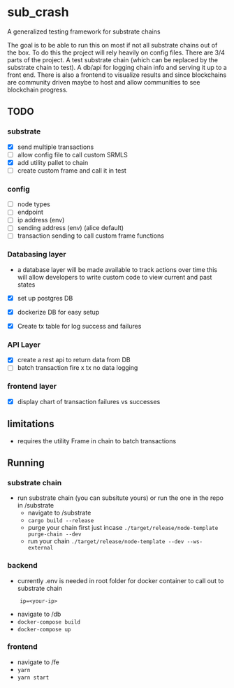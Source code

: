 # sub_crash
A generalized testing framework for substrate chains

The goal is to be able to run this on most if not all substrate chains out of the box. To do this the project will rely heavily on config files. 
There are 3/4 parts of the project. A test substrate chain (which can be replaced by the substrate chain to test). A db/api for logging chain info and serving it up to a front end. 
There is also a frontend to visualize results and since blockchains are community driven maybe to host and allow communities to see blockchain progress.



## TODO

### substrate
- [x]  send multiple transactions 
- [ ]  allow config file to call custom SRMLS 
- [x]  add utility pallet to chain
- [ ]  create custom frame and call it in test 

### config
- [ ] node types
- [ ] endpoint
- [ ] ip address (env)
- [ ] sending address (env) (alice default)
- [ ] transaction sending to call custom frame functions

### Databasing layer
 * a database layer will be made available to track actions over time this will allow developers to write custom code to view current and past states 

 - [x] set up postgres DB
 - [x] dockerize DB for easy setup
 - [x] Create tx table for log success and failures 

 
 ### API Layer 
- [x] create a rest api to return data from DB
- [ ] batch transaction fire x tx no data logging

### frontend layer 
- [x] display chart of transaction failures vs successes


## limitations 
* requires the utility Frame in chain to batch transactions

## Running 

### substrate chain
* run substrate chain (you can subsitute yours) or run the one in the repo in /substrate
    * navigate to /substrate
    * ``` cargo build --release ```
    * purge your chain first just incase ``` ./target/release/node-template purge-chain --dev ```
    * run your chain ```./target/release/node-template --dev --ws-external```

### backend 
* currently .env is needed in root folder for docker container to call out to substrate chain
```
    ip=<your-ip>
```

* navigate to /db
* ``` docker-compose build ```
* ``` docker-compose up ```

### frontend
* navigate to /fe
* ``` yarn ```
* ``` yarn start ```

